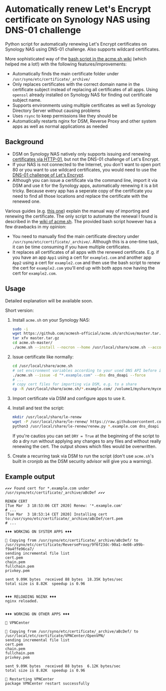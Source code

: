 # Automatically renew Let's Encrypt certificate on Synology NAS using DNS-01 challenge
Python script for automatically renewing Let's Encrypt certificates on Synology NAS using DNS-01 challenge. Also supports wildcard certificates.

More sophisticated way of the [bash script in the acme.sh wiki](https://github.com/acmesh-official/acme.sh/wiki/Synology-NAS-Guide#configuring-certificate-renewal) (which helped me a lot!) with the following features/improvements:
- Automatically finds the main certificate folder under `/usr/syno/etc/certificate/_archive/`
- Only replaces certificates with the correct domain name in the certificate subject instead of replacing all certificates of all apps. Using `openssl` already installed on Synology NAS for finding out certificate subject name.
- Supports environments using multiple certificates as well as Synology Directory Server without causing problems
- Uses `rsync` to keep permissions like they should be
- Automatically restarts nginx for DSM, Reverse Proxy and other system apps as well as normal applications as needed

## Background
- DSM on Synology NAS natively only supports issuing and renewing [certificates via HTTP-01](https://www.synology.com/en-us/knowledgebase/DSM/help/DSM/AdminCenter/connection_certificate), but not the DNS-01 challenge of Let's Encrypt. 
- If your NAS is not connected to the Internet, you don't want to open port 80 or you want to use wildcard certificates, you would need to use the [DNS-01 challenge of Let's Encrypt](https://letsencrypt.org/docs/challenge-types/).
- Although you can issue a certificate via the command line, import it via DSM and use it for the Synology apps, automatically renewing it is a bit tricky. Because every app has a seperate copy of the certificate you need to find all those locations and replace the certificate with the renewed one.

Various guides (e.g. [this one](https://vdr.one/how-to-create-a-lets-encrypt-wildcard-certificate-on-a-synology-nas/)) explain the manual way of importing and renewing the certificate. The only script to automate the renewal I found is described in the [wiki of acme.sh](https://github.com/acmesh-official/acme.sh/wiki/Synology-NAS-Guide#configuring-certificate-renewal). The provided bash script however has a few drawbacks in my opinion:
- You need to manually find the main certificate directory under `/usr/syno/etc/certificate/_archive/`. Although this is a one-time task, it can be time consuming if you have multiple certificates.
- It replaces all certificates of all apps with the renewed certificate. E.g. if you have an app `App1` using a cert for `example1.com` and another app `App2` using a cert for `example2.com` and then use the bash script to renew the cert for `example2.com` you'll end up with both apps now having the cert for `example2.com`.

## Usage

Detailed explanation will be available soon.

Short version:

1. Install `acme.sh` on your Synology NAS:
    ```bash
    sudo -i
    wget https://github.com/acmesh-official/acme.sh/archive/master.tar.gz
    tar xfv master.tar.gz
    cd acme.sh-master/
    ./acme.sh --install --nocron --home /usr/local/share/acme.sh --accountemail "me@example.com"  # ignore socat warning
    ```
2. Issue certificate like normally:
    ```bash
    cd /usr/local/share/acme.sh
    # set environment variables according to your used DNS API before issuing
    ./acme.sh --issue -d "*.example.com" --dns dns_doapi --force
    # ...
    # copy cert files for importing via DSM, e.g. to a share
    cp -R /usr/local/share/acme.sh/*.example.com/ /volume1/myshare/mycert/
    ```
3. Import certificate via DSM and configure apps to use it.
4. Install and test the script:
    ```bash
    mkdir /usr/local/share/le-renew
    wget -P /usr/local/share/le-renew/ https://raw.githubusercontent.com/lippertmarkus/synology-le-dns-auto-renew/master/renew.py
    python3 /usr/local/share/le-renew/renew.py *.example.com dns_doapi
    ```
    If you're cautios you can set `DRY = True` at the beginning of the script to do a dry run without applying any changes to any files and without really renewing the cert. The output shows which files would be overwritten.

5. Create a recurring task via DSM to run the script (don't use `acme.sh`'s built in cronjob as the DSM security advisor will give you a warning).

## Example output

```
✔✔✔ Found cert for *.example.com under /usr/syno/etc/certificate/_archive/aBcDef ✔✔✔

RENEW CERT
[Tue Mar  3 18:53:06 CET 2020] Renew: '*.example.com'
# ...
[Tue Mar  3 18:53:14 CET 2020] Installing cert to:/usr/syno/etc/certificate/_archive/aBcDef/cert.pem
# ...

♦♦♦ WORKING ON SYSTEM APPS ♦♦♦

🔧 Copying from /usr/syno/etc/certificate/_archive/aBcDef/ to /usr/syno/etc/certificate/ReverseProxy/9f6f23dc-90a1-4e08-a99b-f9a4ffe96ca7/
sending incremental file list
cert.pem
chain.pem
fullchain.pem
privkey.pem

sent 9.09K bytes  received 88 bytes  18.35K bytes/sec
total size is 8.82K  speedup is 0.96


♦♦♦ RELOADING NGINX ♦♦♦
nginx reloaded.


♦♦♦ WORKING ON OTHER APPS ♦♦♦

📀 VPNCenter

🔧 Copying from /usr/syno/etc/certificate/_archive/aBcDef/ to /usr/local/etc/certificate/VPNCenter/OpenVPN/
sending incremental file list
cert.pem
chain.pem
fullchain.pem
privkey.pem

sent 9.09K bytes  received 88 bytes  6.12K bytes/sec
total size is 8.82K  speedup is 0.96

🔧 Restarting VPNCenter
package VPNCenter restart successfully
```